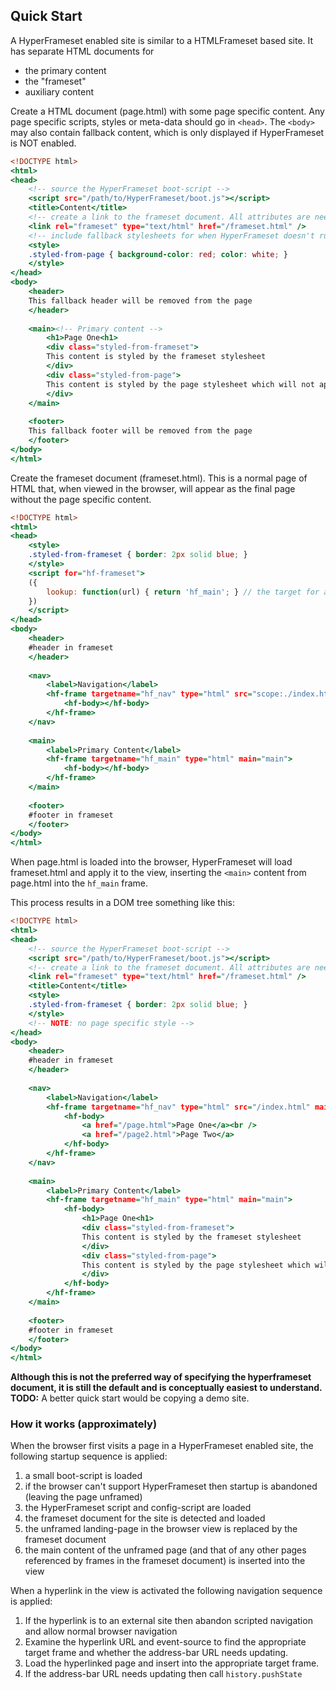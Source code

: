 ## Quick Start

A HyperFrameset enabled site is similar to a HTMLFrameset based site. It has separate HTML documents for 

- the primary content
- the "frameset"
- auxiliary content

Create a HTML document (page.html) with some page specific content. 
Any page specific scripts, styles or meta-data should go in `<head>`. 
The `<body>` may also contain fallback content, which is
only displayed if HyperFrameset is NOT enabled.

``` .html
<!DOCTYPE html>
<html>
<head>
	<!-- source the HyperFrameset boot-script -->
	<script src="/path/to/HyperFrameset/boot.js"></script>
	<title>Content</title>
	<!-- create a link to the frameset document. All attributes are needed -->
	<link rel="frameset" type="text/html" href="/frameset.html" />
	<!-- include fallback stylesheets for when HyperFrameset doesn't run. -->
	<style>
	.styled-from-page { background-color: red; color: white; }
	</style>
</head>
<body>
	<header>
	This fallback header will be removed from the page
	</header>
	
	<main><!-- Primary content -->
		<h1>Page One<h1>
		<div class="styled-from-frameset">
		This content is styled by the frameset stylesheet
		</div>	
		<div class="styled-from-page">
		This content is styled by the page stylesheet which will not apply in the frameset view. 
		</div>	
	</main>
	
	<footer>
	This fallback footer will be removed from the page
	</footer>
</body>
</html>
```
	
Create the frameset document (frameset.html).
This is a normal page of HTML that, when viewed in the browser,
will appear as the final page without the page specific content. 

``` .html
<!DOCTYPE html>
<html>
<head>
	<style>
	.styled-from-frameset { border: 2px solid blue; }
	</style>
	<script for="hf-frameset">
	({
		lookup: function(url) { return 'hf_main'; } // the target for all same-scope hyperlinks
	})
	</script>
</head>
<body>
	<header>
	#header in frameset
	</header>
	
	<nav>
		<label>Navigation</label>
		<hf-frame targetname="hf_nav" type="html" src="scope:./index.html" main="nav">
			<hf-body></hf-body>
		</hf-frame>
	</nav>
	
	<main>
		<label>Primary Content</label>
		<hf-frame targetname="hf_main" type="html" main="main">
			<hf-body></hf-body>
		</hf-frame>
	</main>
	
	<footer>
	#footer in frameset
	</footer>
</body>
</html>
```

When page.html is loaded into the browser, HyperFrameset will load frameset.html and apply it to the view,
inserting the `<main>` content from page.html into the `hf_main` frame.

This process results in a DOM tree something like this:

``` .html
<!DOCTYPE html>
<html>
<head>
	<!-- source the HyperFrameset boot-script -->
	<script src="/path/to/HyperFrameset/boot.js"></script>
	<!-- create a link to the frameset document. All attributes are needed -->
	<link rel="frameset" type="text/html" href="/frameset.html" />
	<title>Content</title>
	<style>
	.styled-from-frameset { border: 2px solid blue; }
	</style>
	<!-- NOTE: no page specific style -->
</head>
<body>
	<header>
	#header in frameset
	</header>
	
	<nav>
		<label>Navigation</label>
		<hf-frame targetname="hf_nav" type="html" src="/index.html" main="nav">
			<hf-body>
				<a href="/page.html">Page One</a><br />
				<a href="/page2.html">Page Two</a>
			</hf-body>
		</hf-frame>
	</nav>
	
	<main>
		<label>Primary Content</label>
		<hf-frame targetname="hf_main" type="html" main="main">
			<hf-body>
				<h1>Page One<h1>
				<div class="styled-from-frameset">
				This content is styled by the frameset stylesheet
				</div>	
				<div class="styled-from-page">
				This content is styled by the page stylesheet which will not apply in the frameset view. 
				</div>	
			</hf-body>
		</hf-frame>
	</main>
	
	<footer>
	#footer in frameset
	</footer>
</body>
</html>
```

**Although this is not the preferred way of specifying the hyperframeset document, it is still the default and is conceptually easiest to understand.**  
**TODO:** A better quick start would be copying a demo site.


### How it works (approximately)

When the browser first visits a page in a HyperFrameset enabled site, the following startup sequence is applied:

1. a small boot-script is loaded
2. if the browser can't support HyperFrameset then startup is abandoned (leaving the page unframed)
3. the HyperFrameset script and config-script are loaded
4. the frameset document for the site is detected and loaded
5. the unframed landing-page in the browser view is replaced by the frameset document
6. the main content of the unframed page (and that of any other pages referenced by frames in the frameset document) is inserted into the view

When a hyperlink in the view is activated the following navigation sequence is applied:

1. If the hyperlink is to an external site then abandon scripted navigation and allow normal browser navigation
2. Examine the hyperlink URL and event-source to find the appropriate target frame and whether the address-bar URL needs updating.
3. Load the hyperlinked page and insert into the appropriate target frame.
4. If the address-bar URL needs updating then call `history.pushState`

